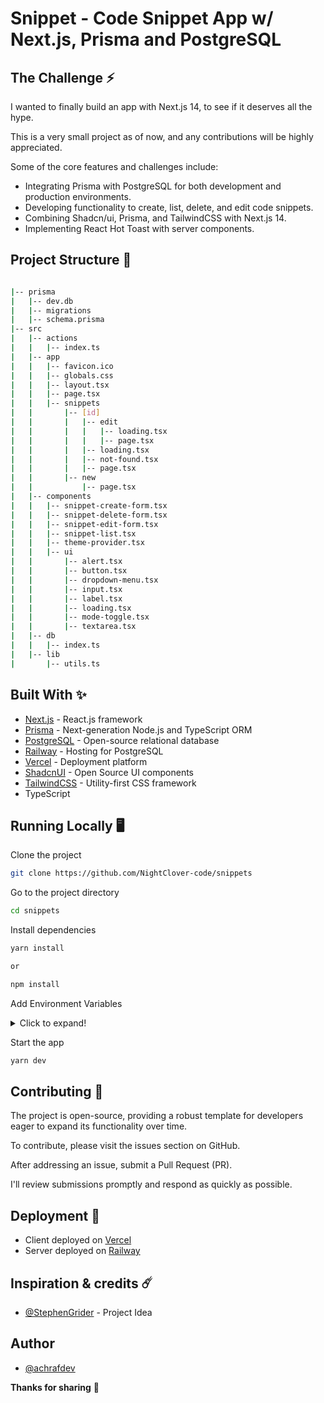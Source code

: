 # Snippet - Code Snippet App w/ Next.js, Prisma and PostgreSQL

<!-- ![Snippet Manager preview image](./public/preview.png) -->

## The Challenge ⚡️

I wanted to finally build an app with Next.js 14, to see if it deserves all the hype.

This is a very small project as of now, and any contributions will be highly appreciated.

Some of the core features and challenges include:

- Integrating Prisma with PostgreSQL for both development and production environments.
- Developing functionality to create, list, delete, and edit code snippets.
- Combining Shadcn/ui, Prisma, and TailwindCSS with Next.js 14.
- Implementing React Hot Toast with server components.

## Project Structure 📁

```bash

|-- prisma
|   |-- dev.db
|   |-- migrations
|   |-- schema.prisma
|-- src
|   |-- actions
|   |   |-- index.ts
|   |-- app
|   |   |-- favicon.ico
|   |   |-- globals.css
|   |   |-- layout.tsx
|   |   |-- page.tsx
|   |   |-- snippets
|   |       |-- [id]
|   |       |   |-- edit
|   |       |   |   |-- loading.tsx
|   |       |   |   |-- page.tsx
|   |       |   |-- loading.tsx
|   |       |   |-- not-found.tsx
|   |       |   |-- page.tsx
|   |       |-- new
|   |           |-- page.tsx
|   |-- components
|   |   |-- snippet-create-form.tsx
|   |   |-- snippet-delete-form.tsx
|   |   |-- snippet-edit-form.tsx
|   |   |-- snippet-list.tsx
|   |   |-- theme-provider.tsx
|   |   |-- ui
|   |       |-- alert.tsx
|   |       |-- button.tsx
|   |       |-- dropdown-menu.tsx
|   |       |-- input.tsx
|   |       |-- label.tsx
|   |       |-- loading.tsx
|   |       |-- mode-toggle.tsx
|   |       |-- textarea.tsx
|   |-- db
|   |   |-- index.ts
|   |-- lib
|       |-- utils.ts
```

## Built With ✨

- [Next.js](https://nextjs.org/) - React.js framework
- [Prisma](https://www.prisma.io/) - Next-generation Node.js and TypeScript ORM
- [PostgreSQL](https://www.postgresql.org/) - Open-source relational database
- [Railway](https://railway.app/) - Hosting for PostgreSQL
- [Vercel](https://vercel.com/) - Deployment platform
- [ShadcnUI](https://ui.shadcn.com/) - Open Source UI components
- [TailwindCSS](https://tailwindcss.com/) - Utility-first CSS framework
- TypeScript

## Running Locally 🖥️

Clone the project

```bash
git clone https://github.com/NightClover-code/snippets
```

Go to the project directory

```bash
cd snippets
```

Install dependencies

```bash
yarn install

or

npm install
```

Add Environment Variables

<details>
  <summary>Click to expand!</summary>
  
  - `DATABASE_URL`
</details>

Start the app

```bash
yarn dev
```

## Contributing 👥

The project is open-source, providing a robust template for developers eager to expand its functionality over time.

To contribute, please visit the issues section on GitHub.

After addressing an issue, submit a Pull Request (PR).

I'll review submissions promptly and respond as quickly as possible.

## Deployment 🚀

- Client deployed on [Vercel](https://vercel.com/)
- Server deployed on [Railway](https://railway.app/)

## Inspiration & credits ☄️

- [@StephenGrider](https://github.com/StephenGrider) - Project Idea

## Author

- [@achrafdev](https://twitter.com/achrafdevx)

**Thanks for sharing** 🚀
